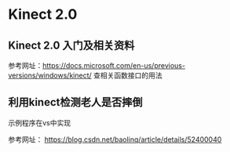 # Kinect 2.0

## Kinect 2.0 入门及相关资料 

参考网址：https://docs.microsoft.com/en-us/previous-versions/windows/kinect/ 查相关函数接口的用法

## 利用kinect检测老人是否摔倒
   
   示例程序在vs中实现
   
   参考网址： https://blog.csdn.net/baolinq/article/details/52400040
